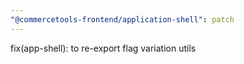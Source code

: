 ```yaml
---
"@commercetools-frontend/application-shell": patch
---
```


fix(app-shell): to re-export flag variation utils
